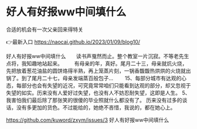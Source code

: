 # 好人有好报ww中间填什么
合适的机会有一次父亲回来得特关

👉最新入口 https://naocai.github.io/2023/01/09/blog10/

好人有好报ww中间填什么　　读书声戛然而止。整个教室一片沉寂。不等老先生点将，我知趣地站起来。
　　有母亲的年，真好。尾月二十三，母亲就炕火烧，先把放着葱花油盐的圆饼烙得半熟，再上笼蒸片刻，一锅香馥馥热烘烘的火烧就出锅了。到了尾月二十七，母亲发端蒸百般包子...
　　15、每部分城市有达观的心态，每部分也会有失望的近况，可究竟常常咱们只能看到达观的部分，却又忽视于失望的如实。历来没有人爱好过失望，也没有人不妨忍耐失望，这即是人生。
	5、我害怕我们最后除了那张笑的很傻的毕业照就什么都没有了。
历来没有过多的谈话，没有多更加的货色。不过能给的，她绝不吝惜，我说的，都在她心上。

https://github.com/kuword/zxym/issues/3
好人有好报ww中间填什么
